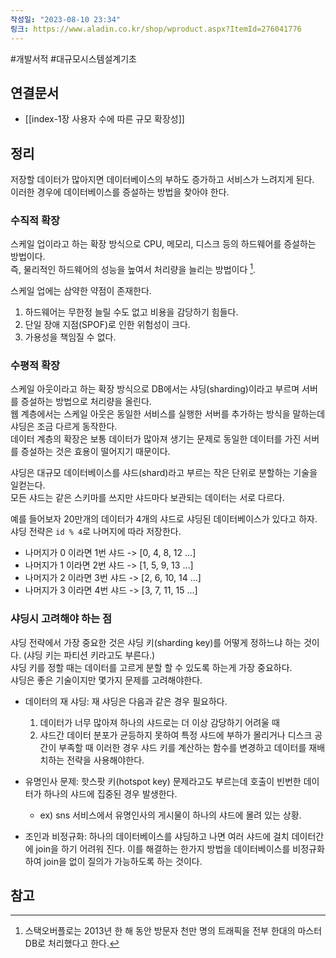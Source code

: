 ```yaml
---
작성일: "2023-08-10 23:34"
링크: https://www.aladin.co.kr/shop/wproduct.aspx?ItemId=276041776
---
```

#개발서적 #대규모시스템설계기초
## 연결문서
- [[index-1장 사용자 수에 따른 규모 확장성]]

## 정리
저장할 데이터가 많아지면 데이터베이스의 부하도 증가하고 서비스가 느려지게 된다.  
이러한 경우에 데이터베이스를 증설하는 방법을 찾아야 한다.

### 수직적 확장
스케일 업이라고 하는 확장 방식으로 CPU, 메모리, 디스크 등의 하드웨어를 증설하는 방법이다.  
즉, 물리적인 하드웨어의 성능을 높여서 처리량을 늘리는 방법이다 [^1]. 

스케일 업에는 삼약한 약점이 존재한다.
1. 하드웨어는 무한정 늘릴 수도 없고 비용을 감당하기 힘들다.
2. 단일 장애 지점(SPOF)로 인한 위험성이 크다.
3. 가용성을 책임질 수 없다.

### 수평적 확장
스케일 아웃이라고 하는 확장 방식으로 DB에서는 샤딩(sharding)이라고 부르며 서버를 증설하는 방법으로 처리량을 올린다.  
웹 계층에서는 스케일 아웃은 동일한 서비스를 실행한 서버를 추가하는 방식을 말하는데 샤딩은 조금 다르게 동작한다.  
데이터 계층의 확장은 보통 데이터가 많아져 생기는 문제로 동일한 데이터를 가진 서버를 증설하는 것은 효용이 떨어지기 때문이다.

샤딩은 대규모 데이터베이스를 샤드(shard)라고 부르는 작은 단위로 분할하는 기술을 일컫는다.  
모든 샤드는 같은 스키마를 쓰지만 샤드마다 보관되는 데이터는 서로 다르다.

예를 들어보자 20만개의 데이터가 4개의 샤드로 샤딩된 데이터베이스가 있다고 하자.
샤딩 전략은  `id % 4`로 나머지에 따라 저장한다.
- 나머지가 0 이라면 1번 샤드  ->  [0, 4, 8, 12 ...] 
- 나머지가 1 이라면 2번 샤드 -> [1, 5, 9, 13 ...] 
- 나머지가 2 이라면 3번 샤드 -> [2, 6, 10, 14 ...] 
- 나머지가 3 이라면 4번 샤드 -> [3, 7, 11, 15 ...] 

### 샤딩시 고려해야 하는 점
샤딩 전략에서 가장 중요한 것은 샤딩 키(sharding key)를 어떻게 정하느냐 하는 것이다. (샤딩 키는 파티션 키라고도 부른다.)  
샤딩 키를 정할 때는 데이터를 고르게 분할 할 수 있도록 하는게 가장 중요하다.  
샤딩은 좋은 기술이지만 몇가지 문제를 고려해야한다.

- 데이터의 재 샤딩: 재 샤딩은 다음과 같은 경우 필요하다.
	1. 데이터가 너무 많아져 하나의 샤드로는 더 이상 감당하기 어려울 때
	2. 샤드간 데이터 분포가 균등하지 못하여 특정 샤드에 부하가 몰리거나 디스크 공간이 부족할 때
	이러한 경우 샤드 키를 계산하는 함수를 변경하고 데이터를 재배치하는 전략을 사용해야한다.
	
- 유명인사 문제: 핫스팟 키(hotspot key) 문제라고도 부르는데 호출이 빈번한 데이터가 하나의 샤드에 집중된 경우 발생한다.
	- ex) sns 서비스에서 유명인사의 게시물이 하나의 샤드에 몰려 있는 상황.
	
- 조인과 비정규화: 하나의 데이터베이스를 샤딩하고 나면 여러 샤드에 걸치 데이터간에 join을 하기 어려워 진다. 이를 해결하는 한가지 방법을 데이터베이스를 비정규화하여 join을 없이 질의가 가능하도록 하는 것이다.


## 참고





[^1]: 스택오버플로는 2013년 한 해 동안 방문자 천만 명의 트래픽을 전부 한대의 마스터 DB로 처리했다고 한다. 